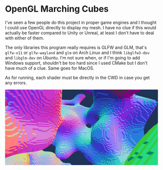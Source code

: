 # OpenGL Marching Cubes

I've seen a few people do this project in proper game engines and I thought I could use OpenGL directly to display my mesh. I have no clue if this would actually be faster compared to Unity or Unreal, at least I don't have to deal with either of them.

The only libraries this program really requires is GLFW and GLM, that's `glfw-x11` or `glfw-wayland` and `glm` on Arch Linux and I think `libglfw3-dev` and `libglm-dev` on Ubuntu. I'm not sure when, or if I'm going to add Windows support, shouldn't be too hard since I used CMake but I don't have much of a clue. Same goes for MacOS.

As for running, each shader must be directly in the CWD in case you get any errors.

![Here's a screenshot](screenie.png)